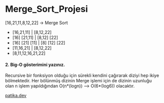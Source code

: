 # Merge_Sort_Projesi

[16,21,11,8,12,22] -> Merge Sort

- [16,21,11]  |  [8,12,22]
- [16] [21,11]  |  [8,12] [22]
- [16] [21] [11]  |  [8] [12] [22]
- [11,16,21]  |  [8,12,22]
- [8,11,12,16,21,22]

#### 2. Big-O gösterimini yazınız.
Recursive bir fonksiyon olduğu için sürekli kendini çağırarak diziyi hep ikiye bölmektedir. Her bölünmüş dizinin Merge işlemi için de dizinin uzunluğu olan n işlem yapıldığından O(n*(logn)) --> O(6*(log6)) olacaktır.

[patika.dev](https://www.patika.dev)
